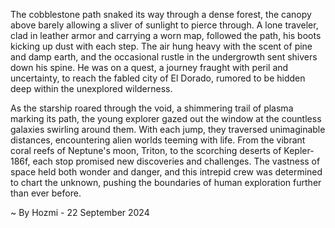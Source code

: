 
The cobblestone path snaked its way through a dense forest, the canopy above barely allowing a sliver of sunlight to pierce through. A lone traveler, clad in leather armor and carrying a worn map, followed the path, his boots kicking up dust with each step. The air hung heavy with the scent of pine and damp earth, and the occasional rustle in the undergrowth sent shivers down his spine. He was on a quest, a journey fraught with peril and uncertainty, to reach the fabled city of El Dorado, rumored to be hidden deep within the unexplored wilderness.

As the starship roared through the void, a shimmering trail of plasma marking its path, the young explorer gazed out the window at the countless galaxies swirling around them. With each jump, they traversed unimaginable distances, encountering alien worlds teeming with life. From the vibrant coral reefs of Neptune's moon, Triton, to the scorching deserts of Kepler-186f, each stop promised new discoveries and challenges. The vastness of space held both wonder and danger, and this intrepid crew was determined to chart the unknown, pushing the boundaries of human exploration further than ever before. 

~ By Hozmi - 22 September 2024
